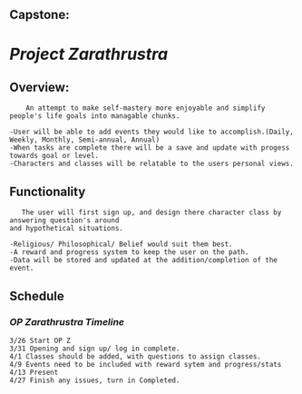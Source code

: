 ## Capstone: 
# *Project Zarathrustra*

## Overview:
        An attempt to make self-mastery more enjoyable and simplify 
    people's life goals into managable chunks.
    
    -User will be able to add events they would like to accomplish.(Daily, Weekly, Monthly, Semi-annual, Annual)
    -When tasks are complete there will be a save and update with progess towards goal or level.
    -Characters and classes will be relatable to the users personal views.
    
## Functionality
       The user will first sign up, and design there character class by answering question's around
    and hypothetical situations.
    
    -Religious/ Philosophical/ Belief would suit them best.
    -A reward and progress system to keep the user on the path.
    -Data will be stored and updated at the addition/completion of the event.
    
## Schedule
   ### *OP Zarathrustra Timeline*
    3/26 Start OP Z
    3/31 Opening and sign up/ log in complete.
    4/1 Classes should be added, with questions to assign classes.
    4/9 Events need to be included with reward sytem and progress/stats
    4/13 Present
    4/27 Finish any issues, turn in Completed. 
    
    

